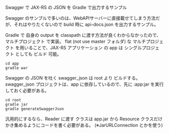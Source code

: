 Swagger で JAX-RS の JSON を Gradle で出力するサンプル

Swagger のサンプルで多いのは、WebAPIサーバーに直接載せてしまう方法だが、それはやりたくないので build 時に api-docs.json を出力するサンプル。

Gradle で 自身の output を classpath に渡す方法が良くわからなかったので、マルチプロジェクト で実装。
flat (not use master フォルダ) な マルチプロジェクト を用いることで、JAX-RS アプリケーション の app は シングルプロジェクト としても ビルド 可能。

```
cd app
gradle war
```

Swagger の JSON を吐く swagger_json は root より ビルドする。
swagger_json プロジェクトは、app に依存しているので、先に :app:jar を実行しておく必要がある。
```
cd root
gradle jar
gradle generateSwaggerJson
```

汎用的にするなら、Reader に渡す クラスは app.jar から Resource クラスだけかき集めるようにコードを書く必要がある。
(※JarURLConnection とかを使う)
